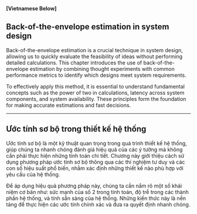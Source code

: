 **[Vietnamese Below]**

## Back-of-the-envelope estimation in system design
Back-of-the-envelope estimation is a crucial technique in system design, allowing us to quickly evaluate the feasibility of ideas without performing detailed calculations. This chapter introduces the use of back-of-the-envelope estimation by combining thought experiments with common performance metrics to identify which designs meet system requirements.

To effectively apply this method, it is essential to understand fundamental concepts such as the power of two in calculations, latency across system components, and system availability. These principles form the foundation for making accurate estimations and fast decisions.

-------

## Ước tính sơ bộ trong thiết kế hệ thống
Ước tính sơ bộ là một kỹ thuật quan trọng trong quá trình thiết kế hệ thống, giúp chúng ta nhanh chóng đánh giá hiệu quả của các ý tưởng mà không cần phải thực hiện những tính toán chi tiết. Chương này giới thiệu cách sử dụng phương pháp ước tính sơ bộ thông qua các thí nghiệm tư duy và các con số hiệu suất phổ biến, nhằm xác định những thiết kế nào phù hợp với yêu cầu của hệ thống.

Để áp dụng hiệu quả phương pháp này, chúng ta cần nắm rõ một số khái niệm cơ bản như: sức mạnh của số 2 trong tính toán, độ trễ trong các thành phần hệ thống, và tính sẵn sàng của hệ thống. Những kiến thức này là nền tảng để thực hiện các ước tính chính xác và đưa ra quyết định nhanh chóng.
